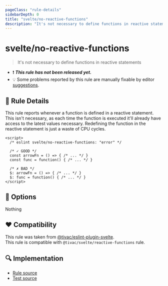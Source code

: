 ```yaml
---
pageClass: "rule-details"
sidebarDepth: 0
title: "svelte/no-reactive-functions"
description: "It's not necessary to define functions in reactive statements"
---
```


# svelte/no-reactive-functions

> It's not necessary to define functions in reactive statements

- :exclamation: <badge text="This rule has not been released yet." vertical="middle" type="error"> **_This rule has not been released yet._** </badge>
- :bulb: Some problems reported by this rule are manually fixable by editor [suggestions](https://eslint.org/docs/developer-guide/working-with-rules#providing-suggestions).

## :book: Rule Details

This rule reports whenever a function is defined in a reactive statement. This isn't necessary, as each time the function is executed it'll already have access to the latest values necessary. Redefining the function in the reactive statement is just a waste of CPU cycles.

<ESLintCodeBlock>

<!--eslint-skip-->

```svelte
<script>
  /* eslint svelte/no-reactive-functions: "error" */

  /* ✓ GOOD */
  const arrowFn = () => { /* ... */ }
  const func = function() { /* ... */ }
  
  /* ✗ BAD */
  $: arrowFn = () => { /* ... */ }
  $: func = function() { /* ... */ }
</script>
```

</ESLintCodeBlock>

## :wrench: Options

Nothing

## :heart: Compatibility

This rule was taken from [@tivac/eslint-plugin-svelte].  
This rule is compatible with `@tivac/svelte/reactive-functions` rule.

[@tivac/eslint-plugin-svelte]: https://github.com/tivac/eslint-plugin-svelte/
## :mag: Implementation

- [Rule source](https://github.com/ota-meshi/eslint-plugin-svelte/blob/main/src/rules/no-reactive-functions.ts)
- [Test source](https://github.com/ota-meshi/eslint-plugin-svelte/blob/main/tests/src/rules/no-reactive-functions.ts)

